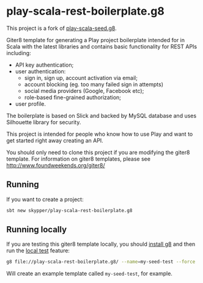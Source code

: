 # play-scala-rest-boilerplate.g8

This project is a fork of [play-scala-seed.g8](https://github.com/playframework/play-scala-seed.g8).

Giter8 template for generating a Play project boilerplate intended for in Scala with the latest libraries and contains basic functionality for REST APIs including:
 * API key authentication;
 * user authentication:
    - sign in, sign up, account activation via email;
    - account blocking (eg. too many failed sign in attempts)
    - social media providers (Google, Facebook etc);
    - role-based fine-grained authorization;
 * user profile.

The boilerplate is based on Slick and backed by MySQL database and uses Silhouette library for security.

This project is intended for people who know how to use Play and want to get started right away creating an API.

You should only need to clone this project if you are modifying the giter8 template.  For information on giter8 templates, please see <http://www.foundweekends.org/giter8/>

## Running

If you want to create a project:

```bash
sbt new skypper/play-scala-rest-boilerplate.g8
```

## Running locally

If you are testing this giter8 template locally, you should [install g8](http://www.foundweekends.org/giter8/setup.html) and then run the [local test](http://www.foundweekends.org/giter8/testing.html) feature:

```bash
g8 file://play-scala-rest-boilerplate.g8/ --name=my-seed-test --force
```

Will create an example template called `my-seed-test`, for example.
